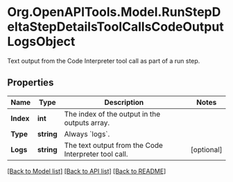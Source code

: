 # Org.OpenAPITools.Model.RunStepDeltaStepDetailsToolCallsCodeOutputLogsObject
Text output from the Code Interpreter tool call as part of a run step.

## Properties

Name | Type | Description | Notes
------------ | ------------- | ------------- | -------------
**Index** | **int** | The index of the output in the outputs array. | 
**Type** | **string** | Always &#x60;logs&#x60;. | 
**Logs** | **string** | The text output from the Code Interpreter tool call. | [optional] 

[[Back to Model list]](../README.md#documentation-for-models) [[Back to API list]](../README.md#documentation-for-api-endpoints) [[Back to README]](../README.md)

